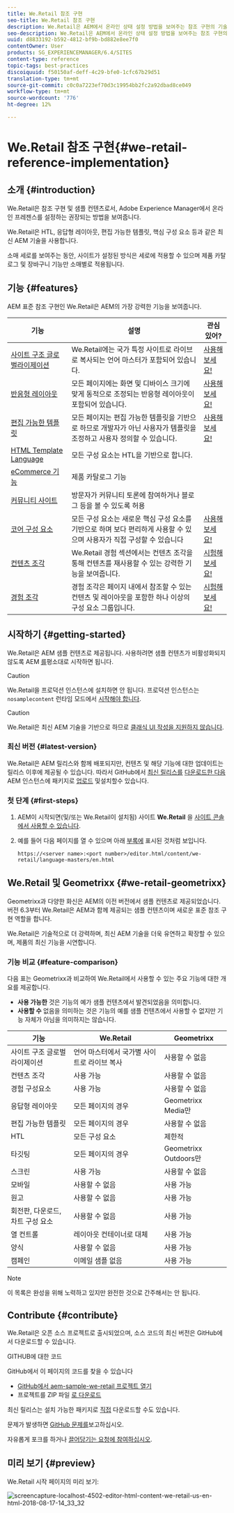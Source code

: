 ```yaml
---
title: We.Retail 참조 구현
seo-title: We.Retail 참조 구현
description: We.Retail은 AEM에서 온라인 상태 설정 방법을 보여주는 참조 구현의 기술 미리 보기입니다
seo-description: We.Retail은 AEM에서 온라인 상태 설정 방법을 보여주는 참조 구현의 기술 미리 보기입니다
uuid: d8833192-b592-4812-bf9b-bd882e8ee7f0
contentOwner: User
products: SG_EXPERIENCEMANAGER/6.4/SITES
content-type: reference
topic-tags: best-practices
discoiquuid: f50150af-deff-4c29-bfe0-1cfc67b29d51
translation-type: tm+mt
source-git-commit: c0c0a7223ef70d3c19954bb2fc2a92dbad8ce049
workflow-type: tm+mt
source-wordcount: '776'
ht-degree: 12%

---
```



# We.Retail 참조 구현{#we-retail-reference-implementation}

## 소개 {#introduction}

We.Retail은 참조 구현 및 샘플 컨텐츠로서, Adobe Experience Manager에서 온라인 프레젠스를 설정하는 권장되는 방법을 보여줍니다.

We.Retail은 HTL, 응답형 레이아웃, 편집 가능한 템플릿, 핵심 구성 요소 등과 같은 최신 AEM 기술을 사용합니다.

소매 세로를 보여주는 동안, 사이트가 설정된 방식은 세로에 적용할 수 있으며 제품 카탈로그 및 장바구니 기능만 소매별로 적용됩니다.

## 기능 {#features}

AEM 표준 참조 구현인 We.Retail은 AEM의 가장 강력한 기능을 보여줍니다.

| **기능** | **설명** | **관심 있어?** |
|---|---|---|
| [사이트 구조 글로벌라이제이션](/help/sites-administering/tc-bp.md) | We.Retail에는 국가 특정 사이트로 라이브로 복사되는 언어 마스터가 포함되어 있습니다. | [사용해 보세요!](/help/sites-developing/we-retail-globalized-site-structure.md) |
| [반응형 레이아웃](/help/sites-authoring/responsive-layout.md) | 모든 페이지에는 화면 및 디바이스 크기에 맞게 동적으로 조정되는 반응형 레이아웃이 포함되어 있습니다. | [사용해 보세요!](/help/sites-developing/we-retail-responsive-layout.md) |
| [편집 가능한 템플릿](/help/sites-developing/page-templates-editable.md) | 모든 페이지는 편집 가능한 템플릿을 기반으로 하므로 개발자가 아닌 사용자가 템플릿을 조정하고 사용자 정의할 수 있습니다. | [사용해 보세요!](/help/sites-developing/we-retail-editable-templates.md) |
| [HTML Template Language](https://helpx.adobe.com/experience-manager/htl/user-guide.html) | 모든 구성 요소는 HTL을 기반으로 합니다. |  |
| [eCommerce 기능](/help/sites-developing/ecommerce.md) | 제품 카탈로그 기능 |  |
| [커뮤니티 사이트](/help/communities/overview.md) | 방문자가 커뮤니티 토론에 참여하거나 블로그 등을 볼 수 있도록 허용 |  |
| [코어 구성 요소](https://docs.adobe.com/content/help/ko-KR/experience-manager-core-components/using/introduction.html) | 모든 구성 요소는 새로운 핵심 구성 요소를 기반으로 하며 보다 편리하게 사용할 수 있으며 사용자가 직접 구성할 수 있습니다 | [사용해 보세요!](/help/sites-developing/we-retail-core-components.md) |
| [컨텐츠 조각](/help/assets/content-fragments.md) | We.Retail 경험 섹션에서는 컨텐츠 조각을 통해 컨텐츠를 재사용할 수 있는 강력한 기능을 보여줍니다. | [시험해 보세요!](/help/sites-developing/we-retail-content-fragments.md) |
| [경험 조각](/help/sites-authoring/experience-fragments.md) | 경험 조각은 페이지 내에서 참조할 수 있는 컨텐츠 및 레이아웃을 포함한 하나 이상의 구성 요소 그룹입니다. | [시험해 보세요!](/help/sites-developing/we-retail-experience-fragments.md) |

## 시작하기 {#getting-started}

We.Retail은 AEM 샘플 컨텐츠로 제공됩니다. 사용하려면 샘플 컨텐츠가 비활성화되지 않도록 AEM [를](/help/sites-deploying/deploy.md#getting-started)평소대로 시작하면 됩니다.

>[!CAUTION]
>
>We.Retail을 프로덕션 인스턴스에 설치하면 안 됩니다. 프로덕션 인스턴스는 `nosamplecontent` 런타임 모드에서 [시작해야 합니다](/help/sites-deploying/configure-runmodes.md).

>[!CAUTION]
>
>We.Retail은 최신 AEM 기술을 기반으로 하므로 [클래식 UI 작성을 지원하지 않습니다](/help/sites-classic-ui-authoring/home.md).

### 최신 버전 {#latest-version}

We.Retail은 AEM 릴리스와 함께 배포되지만, 컨텐츠 및 해당 기능에 대한 업데이트는 릴리스 이후에 제공될 수 있습니다. 따라서 GitHub에서 [최신 릴리스를](https://github.com/Adobe-Marketing-Cloud/aem-sample-we-retail/releases) [다운로드한 다음](/help/sites-administering/package-manager.md#uploading-packages-from-your-file-system) AEM 인스턴스에 패키지로 [업로드](/help/sites-administering/package-manager.md#installing-packages) 및설치할수 있습니다.

### 첫 단계 {#first-steps}

1. AEM이 시작되면(및/또는 We.Retail이 설치됨) 사이트 **We.Retail** 을 [사이트 콘솔에서 사용할 수 있습니다](/help/sites-authoring/basic-handling.md#global-navigation).
1. 예를 들어 다음 페이지를 열 수 있으며 아래 [부록에](#appendix) 표시된 것처럼 보입니다.

   `https://<server name>:<port number>/editor.html/content/we-retail/language-masters/en.html`

## We.Retail 및 Geometrixx {#we-retail-geometrixx}

Geometrixx과 다양한 화신은 AEM의 이전 버전에서 샘플 컨텐츠로 제공되었습니다. 버전 6.3부터 We.Retail은 AEM과 함께 제공되는 샘플 컨텐츠이며 새로운 표준 참조 구현 역할을 합니다.

We.Retail은 기술적으로 더 강력하며, 최신 AEM 기술을 더욱 유연하고 확장할 수 있으며, 제품의 최신 기능을 시연합니다.

### 기능 비교 {#feature-comparison}

다음 표는 Geometrixx과 비교하여 We.Retail에서 사용할 수 있는 주요 기능에 대한 개요를 제공합니다.

* **사용 가능한** 것은 기능의 예가 샘플 컨텐츠에서 발견되었음을 의미합니다.
* **사용할 수** 없음을 의미하는 것은 기능의 예를 샘플 컨텐츠에서 사용할 수 없지만 기능 자체가 아님을 의미하지는 않습니다.

| **기능** | **We.Retail** | **Geometrixx** |
|---|---|---|
| 사이트 구조 글로벌라이제이션 | 언어 마스터에서 국가별 사이트로 라이브 복사 | 사용할 수 없음 |
| 컨텐츠 조각 | 사용 가능 | 사용할 수 없음 |
| 경험 구성요소 | 사용 가능 | 사용할 수 없음 |
| 응답형 레이아웃 | 모든 페이지의 경우 | Geometrixx Media만 |
| 편집 가능한 템플릿 | 모든 페이지의 경우 | 사용할 수 없음 |
| HTL | 모든 구성 요소 | 제한적 |
| 타깃팅 | 모든 페이지의 경우 | Geometrixx Outdoors만 |
| 스크린 | 사용 가능 | 사용할 수 없음 |
| 모바일 | 사용할 수 없음 | 사용 가능 |
| 원고 | 사용할 수 없음 | 사용 가능 |
| 회전판, 다운로드, 차트 구성 요소 | 사용할 수 없음 | 사용 가능 |
| 열 컨트롤 | 레이아웃 컨테이너로 대체 | 사용 가능 |
| 양식 | 사용할 수 없음 | 사용 가능 |
| 캠페인 | 이메일 샘플 없음 | 사용 가능 |

>[!NOTE]
>
>이 목록은 완성을 위해 노력하고 있지만 완전한 것으로 간주해서는 안 됩니다.

## Contribute {#contribute}

We.Retail은 오픈 소스 프로젝트로 출시되었으며, 소스 코드의 최신 버전은 GitHub에서 다운로드할 수 있습니다.

GITHUB에 대한 코드

GitHub에서 이 페이지의 코드를 찾을 수 있습니다

* [GitHub에서 aem-sample-we-retail 프로젝트 열기](https://github.com/Adobe-Marketing-Cloud/aem-sample-we-retail)
* 프로젝트를 ZIP 파일 [로 다운로드](https://github.com/Adobe-Marketing-Cloud/aem-sample-we-retail/archive/master.zip)

최신 릴리스는 설치 가능한 패키지로 [직접](https://github.com/Adobe-Marketing-Cloud/aem-sample-we-retail/releases/latest) 다운로드할 수도 있습니다.

문제가 발생하면 [GitHub 문제를](https://github.com/Adobe-Marketing-Cloud/aem-sample-we-retail/issues)보고하십시오.

자유롭게 포크를 하거나 [끌어당기는 요청에 참여하십시오](https://github.com/Adobe-Marketing-Cloud/aem-sample-we-retail/pulls).

## 미리 보기 {#preview}

We.Retail 시작 페이지의 미리 보기:

![screencapture-localhost-4502-editor-html-content-we-retail-us-en-html-2018-08-17-14_33_32](assets/screencapture-localhost-4502-editor-html-content-we-retail-us-en-html-2018-08-17-14_33_32.png)

